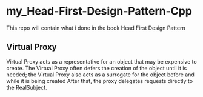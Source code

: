 # my_Head-First-Design-Pattern-Cpp
This repo will contain what i done in the book Head First Design Pattern 

## Virtual Proxy 
Virtual Proxy acts as a representative for an object that may be expensive to create. The Virtual Proxy often defers the creation of the object until it is needed; the Virtual Proxy also acts as a surrogate for the object before and while it is being created After that, the proxy  delegates requests directly to the RealSubject.

